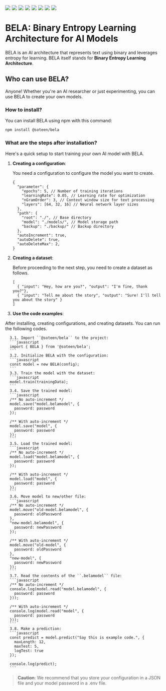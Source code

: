 <div style="display: flex; flex-wrap: wrap; gap: 5px;">
  <img src="https://img.shields.io/badge/Node.js-12%2B-green?logo=node.js&style=flat-square">
  <img src="https://img.shields.io/github/license/soteenstudio/bela?style=flat-square">
  <img src="https://img.shields.io/npm/v/@soteen/bela?style=flat-square">
  <img src="https://img.shields.io/npm/dt/@soteen/bela?style=flat-square">
  <img src="https://img.shields.io/github/repo-size/soteenstudio/bela?style=flat-square">
  <img src="https://img.shields.io/github/contributors/soteenstudio/bela?style=flat-square">
  <img src="https://img.shields.io/github/stars/soteenstudio/bela?style=flat-square">
  <img src="https://img.shields.io/github/issues/soteenstudio/bela?style=flat-square">
</div>

# BELA: Binary Entropy Learning Architecture for AI Models
BELA is an AI architecture that represents text using binary and leverages entropy for learning.
BELA itself stands for **Binary Entropy Learning Architecture**.
## Who can use BELA?
Anyone! Whether you're an AI researcher or just experimenting, you can use BELA to create your own models.
### How to install?
You can install BELA using npm with this command:
```sh
npm install @soteen/bela
```
### What are the steps after installation?
Here's a quick setup to start training your own AI model with BELA.
1. **Creating a configuration**:

    You need a configuration to configure the model you want to create.
    ```json5
    {
      "parameter": {
        "epochs": 5, // Number of training iterations
        "learningRate": 0.05, // Learning rate for optimization
        "nGramOrder": 3, // Context window size for text processing
        "layers": [64, 32, 16] // Neural network layer sizes
      },
      "path": {
        "root": "./", // Base directory
        "model": "./models/", // Model storage path
        "backup": "./backup/" // Backup directory
      },
      "autoIncrement": true, 
      "autoDelete": true,
      "autoDeleteMax": 2,
    }
    ```
2. **Creating a dataset**:

    Before proceeding to the next step, you need to create a dataset as follows.
    ```json5
    [
      { "input": "Hey, how are you?", "output": "I'm fine, thank you?"},
      { "input": "Tell me about the story", "output": "Sure! I'll tell you about the story" }
    ]
    ```
3. **Use the code examples**:

After installing, creating configurations, and creating datasets. You can run the following codes.
    
      3.1. Import ``@soteen/bela`` to the project:
      ```javascript
      import { BELA } from '@soteen/bela';
      ```
      3.2. Initialize BELA with the configuration:
      ```javascript
      const model = new BELA(config);
      ```
      3.3. Train the model with the dataset:
      ```javascript
      model.train(trainingData);
      ```
      3.4. Save the trained model:
      ```javascript
      /** No auto-increment */
      model.save("model.belamodel", {
        password: password
      });
      
      /** With auto-increment */
      model.save("model", {
        password: password
      });
      ```
      3.5. Load the trained model:
      ```javascript
      /** No auto-increment */
      model.load("model.belamodel", {
        password: password
      });
      
      /** With auto-increment */
      model.load("model", {
        password: password
      });
      ```
      3.6. Move model to new/other file:
      ```javascript
      /** No auto-increment */
      model.move("old-model.belamodel", {
        password: oldPassword
      },
      "new-model.belamodel", {
        password: newPassword
      });
      
      /** With auto-increment */
      model.move("old-model", {
        password: oldPassword
      },
      "new-model", {
        password: newPassword
      });
      ```
      3.7. Read the contents of the ``.belamodel`` file:
      ```javascript
      /** No auto-increment */
      console.log(model.read("model.belamodel", {
        password: password
      }));
      
      /** With auto-increment */
      console.log(model.read("model", {
        password: password
      }));
      ```
      3.8. Make a prediction:
      ```javascript
      const predict = model.predict("Say this is example code.", {
        maxLength: 12,
        maxTest: 5,
        logTest: true
      });
      
      console.log(predict);
      ```

> **Caution**: We recommend that you store your configuration in a JSON file and your model password in a .env file.